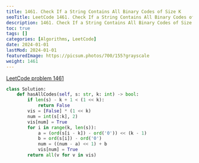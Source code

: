```yaml
---
title: 1461. Check If a String Contains All Binary Codes of Size K
seoTitle: LeetCode 1461. Check If a String Contains All Binary Codes of Size K | Python solution and explanation
description: 1461. Check If a String Contains All Binary Codes of Size K
toc: true
tags: []
categories: [Algorithms, LeetCode]
date: 2024-01-01
lastMod: 2024-01-01
featuredImage: https://picsum.photos/700/155?grayscale
weight: 1461
---
```


[LeetCode problem 1461](https://leetcode.com/problems/check-if-a-string-contains-all-binary-codes-of-size-k/)

```python
class Solution:
    def hasAllCodes(self, s: str, k: int) -> bool:
        if len(s) - k + 1 < (1 << k):
            return False
        vis = [False] * (1 << k)
        num = int(s[:k], 2)
        vis[num] = True
        for i in range(k, len(s)):
            a = (ord(s[i - k]) - ord('0')) << (k - 1)
            b = ord(s[i]) - ord('0')
            num = ((num - a) << 1) + b
            vis[num] = True
        return all(v for v in vis)

```
